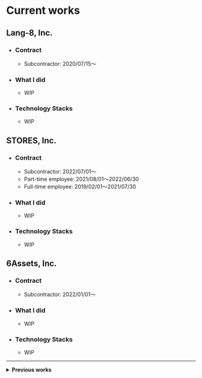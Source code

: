 # Current works

## **Lang-8, Inc.**

- ### **Contract**

  - Subcontractor: 2020/07/15〜

- ### What I did

  - WIP

- ### Technology Stacks

  - WIP

## **STORES, Inc.**

- ### Contract

  - Subcontractor: 2022/07/01〜
  - Part-time employee: 2021/08/01〜2022/06/30
  - Full-time employee: 2019/02/01〜2021/07/30

- ### What I did

  - WIP

- ### Technology Stacks

  - WIP

## **6Assets, Inc.**

- ### Contract

  - Subcontractor: 2022/01/01〜

- ### What I did

  - WIP

- ### Technology Stacks

  - WIP

---

<details>
  <summary><strong>Previous works</strong></summary>

  <br>

  ## **airRoom Technologies, Inc.**

  - ### Contract

    - Subcontractor: 2022/05/01〜2022/11/30

  - ### What I did

    - Replacement of payment related modules

  - ### Technology Stacks

    - Frontend
      - React
    - Backend
      - Ruby on Rails
    - Infrastructure
      - AWS

  ## **SOELU, Inc.**

  - ### Contract

    - Full-time employee: 2016/09/01〜2019/01/31
    - Subcontractor: 2016/05/15〜2016/08/31

  - ### What I did

    - WIP

  - ### Technology Stacks

    - WIP

  ## **YAZ CO.,LTD.**

  - ### Contract

    - Full-time employee: 2015/04/01〜2016/08/31

  - ### What I did

    - We have created a variety of products.
    - 3 iOS apps
      - Inventory management
      - Projection Mapping
      - Karaoke operation
    - 2 Android apps
      - Forced interruption alarm
      - Operation of Pepper (Softbank's robot)
    - System for remote work using a tabletop robot
      - 1 desktop app for Windows
      - 1 driver for BLE module
      - 1 backend system for desktop robot control

  - ### Technology Stacks

    - iOS
      - Swift
      - Objective-C
      - OpenGL ES 2.0
    - Android
      - Java
      - Kotlin
    - Windows
      - Java
      - C#
      - C++

</details>